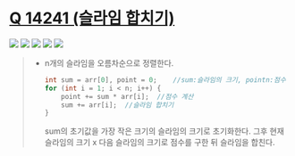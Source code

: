 # [Q 14241 (슬라임 합치기)](https://www.acmicpc.net/problem/14241)

<img src="https://img.shields.io/badge/Level-Silver 2-lightgrey"> <img src="https://img.shields.io/badge/Memory-1112%20KB-blue"> <img src="https://img.shields.io/badge/Time-0%20ms-brightgreen"> <img src="https://img.shields.io/badge/Length-532%20B-red"> <img src="https://img.shields.io/badge/Language-C-blueviolet">



> - n개의 슬라임을 오름차순으로 정렬한다.
>
>   ```c
>   int sum = arr[0], point = 0;	//sum:슬라임의 크기, pointn:점수
>   for (int i = 1; i < n; i++) {
>   	point += sum * arr[i];	//점수 계산
>       sum += arr[i];	//슬라임 합치기
>   }
>   ```
>
>   sum의 초기값을 가장 작은 크기의 슬라임의 크기로 초기화한다. 그후 현재 슬라임의 크기 x 다음 슬라임의 크기로 점수를 구한 뒤 슬라임을 합친다.
